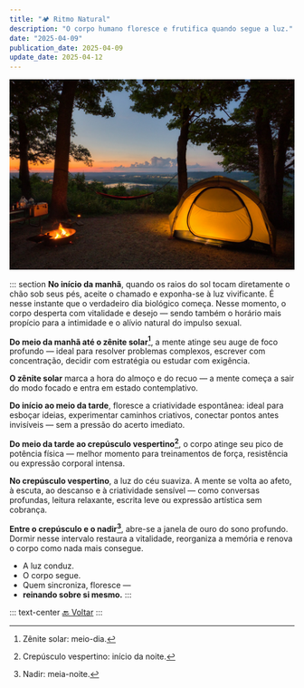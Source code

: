 ```yaml
---
title: "🏕️ Ritmo Natural"
description: "O corpo humano floresce e frutifica quando segue a luz."
date: "2025-04-09"
publication_date: 2025-04-09
update_date: 2025-04-12
---
```


![[Fonte: Dave Hoefler / Unsplash]](/assets/images/dave-hoefler-a3e7yEtQxJs-unsplash.jpg "Imagem de capa")

::: section
**No início da manhã**, quando os raios do sol tocam diretamente o chão sob seus pés, aceite o chamado e exponha-se à luz vivificante. É nesse instante que o verdadeiro dia biológico começa. Nesse momento, o corpo desperta com vitalidade e desejo — sendo também o horário mais propício para a intimidade e o alívio natural do impulso sexual.

**Do meio da manhã até o zênite solar[^1]**, a mente atinge seu auge de foco profundo — ideal para resolver problemas complexos, escrever com concentração, decidir com estratégia ou estudar com exigência.

[^1]: Zênite solar: meio-dia.

**O zênite solar** marca a hora do almoço e do recuo — a mente começa a sair do modo focado e entra em estado contemplativo.

**Do início ao meio da tarde**, floresce a criatividade espontânea: ideal para esboçar ideias, experimentar caminhos criativos, conectar pontos antes invisíveis — sem a pressão do acerto imediato.

**Do meio da tarde ao crepúsculo vespertino[^2]**, o corpo atinge seu pico de potência física — melhor momento para treinamentos de força, resistência ou expressão corporal intensa.

[^2]: Crepúsculo vespertino: início da noite.

**No crepúsculo vespertino**, a luz do céu suaviza. A mente se volta ao afeto, à escuta, ao descanso e à criatividade sensível — como conversas profundas, leitura relaxante, escrita leve ou expressão artística sem cobrança.

**Entre o crepúsculo e o nadir[^3]**, abre-se a janela de ouro do sono profundo. Dormir nesse intervalo restaura a vitalidade, reorganiza a memória e renova o corpo como nada mais consegue.

[^3]: Nadir: meia-noite.

- A luz conduz.
- O corpo segue.
- Quem sincroniza, floresce —
- **reinando sobre si mesmo.**
:::

::: text-center
[🔙 Voltar](/)
:::
